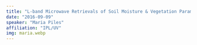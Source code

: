 ```yaml
---
title: "L-band Microwave Retrievals of Soil Moisture & Vegetation Parameters"
date: "2016-09-09"
speaker: "Maria Piles"
affiliation: "IPL/UV"
img: maria.webp
---
```

